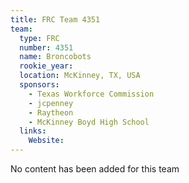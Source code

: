 ```yaml
---
title: FRC Team 4351
team:
  type: FRC
  number: 4351
  name: Broncobots
  rookie_year: 
  location: McKinney, TX, USA
  sponsors:
    - Texas Workforce Commission
    - jcpenney
    - Raytheon
    - McKinney Boyd High School
  links:
    Website: 
---
```

No content has been added for this team